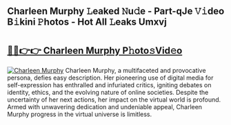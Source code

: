 ## Charleen Murphy 𝙻eaked 𝙽u𝚍e - Part-qJe 𝚅𝚒deo B𝚒kini 𝙿hotos - Hot All 𝙻eaks Umxvj

# <h2><a href="http://ld1nol.urlbe.top/?page=Charleen+Murphy">🔗🔗👉👉 Charleen Murphy P𝚑oto𝚜Vid𝚎o</a></h2>

[![Charleen Murphy](https://i.imgur.com/eBuTRDB.gif)](http://ld1nol.urlbe.top/?page=Charleen+Murphy)
Charleen Murphy, a multifaceted and provocative persona, defies easy description. Her pioneering use of digital media for self-expression has enthralled and infuriated critics, igniting debates on identity, ethics, and the evolving nature of online societies. Despite the uncertainty of her next actions, her impact on the virtual world is profound. Armed with unwavering dedication and undeniable appeal, Charleen Murphy progress in the virtual universe is limitless.
